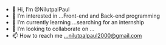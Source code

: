 - 👋 Hi, I’m @NilutpalPaul
- 👀 I’m interested in ...Front-end and Back-end programming
- 🌱 I’m currently learning ...searching for an internship
- 💞️ I’m looking to collaborate on ...
- 📫 How to reach me ...nilutpalpaul2000@gmail.com

<!---
NilutpalPaul/NilutpalPaul is a ✨ special ✨ repository because its `README.md` (this file) appears on your GitHub profile.
You can click the Preview link to take a look at your changes.
--->
